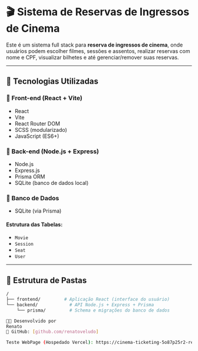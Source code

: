 # 🎬 Sistema de Reservas de Ingressos de Cinema

Este é um sistema full stack para **reserva de ingressos de cinema**, onde usuários podem escolher filmes, sessões e assentos, realizar reservas com nome e CPF, visualizar bilhetes e até gerenciar/remover suas reservas.

---

## 🧩 Tecnologias Utilizadas

### 🔹 Front-end (React + Vite)
- React 
- Vite
- React Router DOM
- SCSS (modularizado)
- JavaScript (ES6+)

### 🔹 Back-end (Node.js + Express)
- Node.js
- Express.js
- Prisma ORM
- SQLite (banco de dados local)

### 🔹 Banco de Dados
- SQLite (via Prisma)

#### Estrutura das Tabelas:
- `Movie`
- `Session`
- `Seat`
- `User`

---

## 📁 Estrutura de Pastas

```bash
/
├── frontend/         # Aplicação React (interface do usuário)
└── backend/            # API Node.js + Express + Prisma
    └── prisma/         # Schema e migrações do banco de dados

👨‍💻 Desenvolvido por
Renato
💼 GitHub: [github.com/renatoveludo]

Teste WebPage (Hospedado Vercel): https://cinema-ticketing-5o87p25r2-renato-veludos-projects.vercel.app/